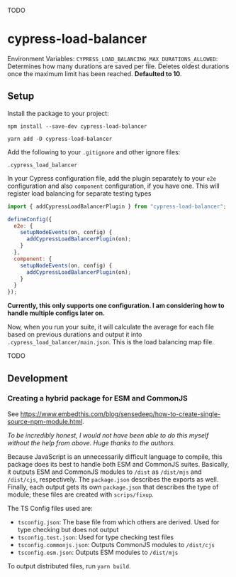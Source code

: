TODO

# cypress-load-balancer

Environment Variables:
`CYPRESS_LOAD_BALANCING_MAX_DURATIONS_ALLOWED`: Determines how many durations are saved per file. Deletes oldest
durations once the maximum limit has been reached. **Defaulted to 10**.

## Setup

Install the package to your project:

```shell
npm install --save-dev cypress-load-balancer
```

```shell
yarn add -D cypress-load-balancer
```

Add the following to your `.gitignore` and other ignore files:

```
.cypress_load_balancer
```

In your Cypress configuration file, add the plugin separately to your `e2e` configuration and also `component`
configuration, if you have one.
This will register load balancing for separate testing types

```js
import { addCypressLoadBalancerPlugin } from "cypress-load-balancer";

defineConfig({
  e2e: {
    setupNodeEvents(on, config) {
      addCypressLoadBalancerPlugin(on);
    }
  },
  component: {
    setupNodeEvents(on, config) {
      addCypressLoadBalancerPlugin(on);
    }
  }
});
```

**Currently, this only supports one configuration. I am considering how to handle multiple configs later on.**

Now, when you run your suite, it will calculate the average for each file based on previous durations and output it into
`.cypress_load_balancer/main.json`. This is the load balancing map file.

TODO

## Development

### Creating a hybrid package for ESM and CommonJS

See https://www.embedthis.com/blog/sensedeep/how-to-create-single-source-npm-module.html.

_To be incredibly honest, I would not have been able to do this myself without the help from above. Huge thanks to the
authors._

Because JavaScript is an unnecessarily difficult language to compile, this package does its best to handle both ESM and
CommonJS suites. Basically, it outputs ESM and CommonJS modules to `/dist` as `/dist/mjs` and `/dist/cjs`, respectively.
The `package.json` describes the exports as well. Finally, each output gets its own `package.json` that describes the
type of module; these files are created with `scrips/fixup`.

The TS Config files used are:

- `tsconfig.json`: The base file from which others are derived. Used for type checking but does not output
- `tsconfig.test.json`: Used for type checking test files
- `tsconfig.commonjs.json`: Outputs CommonJS modules to `/dist/cjs`
- `tsconfig.esm.json`: Outputs ESM modules to `/dist/mjs`

To output distributed files, run `yarn build`.
